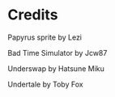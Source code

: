 # Credits

Papyrus sprite by Lezi

Bad Time Simulator by Jcw87

Underswap by Hatsune Miku

Undertale by Toby Fox
